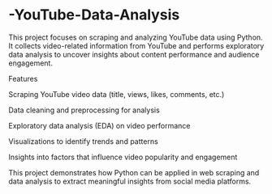 # -YouTube-Data-Analysis

This project focuses on scraping and analyzing YouTube data using Python. It collects video-related information from YouTube and performs exploratory data analysis to uncover insights about content performance and audience engagement.

 Features

Scraping YouTube video data (title, views, likes, comments, etc.)

Data cleaning and preprocessing for analysis

Exploratory data analysis (EDA) on video performance

Visualizations to identify trends and patterns

Insights into factors that influence video popularity and engagement

This project demonstrates how Python can be applied in web scraping and data analysis to extract meaningful insights from social media platforms.

